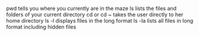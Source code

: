 pwd tells you where you currently are in the maze
ls lists the files and folders of your current directory
cd or cd ~ takes the user directly to her home directory
ls -l displays files in the long format
ls -la lists all files in long format including hidden files
